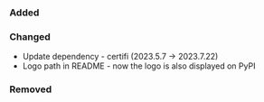 ### Added

### Changed

- Update dependency - certifi (2023.5.7 -> 2023.7.22)
- Logo path in README - now the logo is also displayed on PyPI

### Removed
